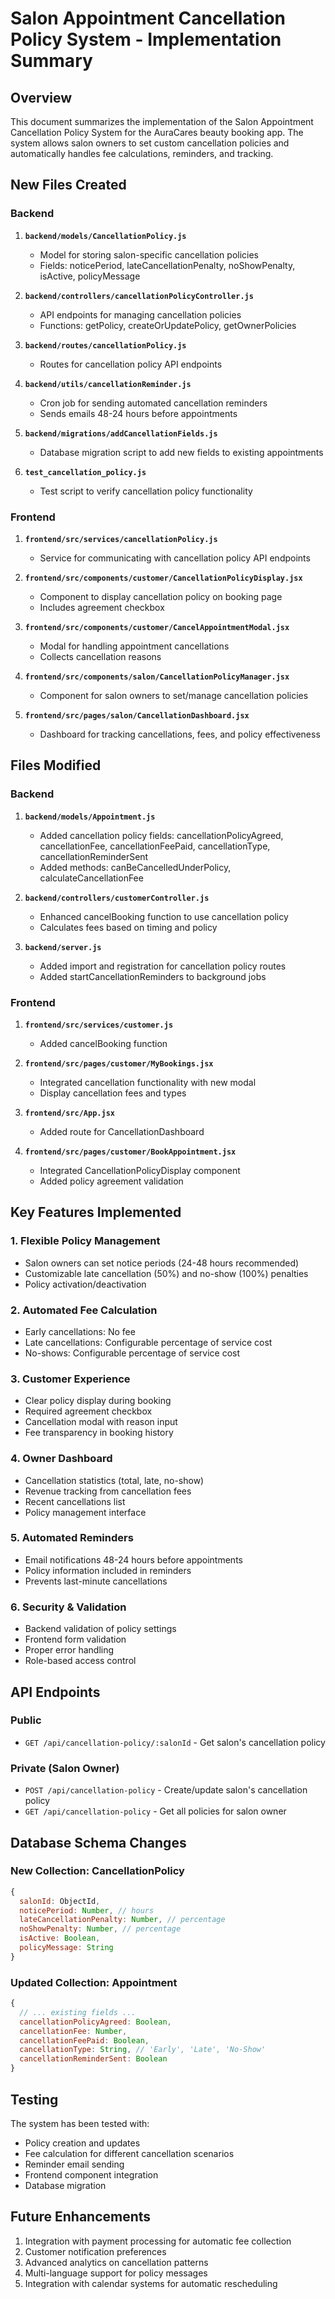 # Salon Appointment Cancellation Policy System - Implementation Summary

## Overview
This document summarizes the implementation of the Salon Appointment Cancellation Policy System for the AuraCares beauty booking app. The system allows salon owners to set custom cancellation policies and automatically handles fee calculations, reminders, and tracking.

## New Files Created

### Backend
1. **`backend/models/CancellationPolicy.js`**
   - Model for storing salon-specific cancellation policies
   - Fields: noticePeriod, lateCancellationPenalty, noShowPenalty, isActive, policyMessage

2. **`backend/controllers/cancellationPolicyController.js`**
   - API endpoints for managing cancellation policies
   - Functions: getPolicy, createOrUpdatePolicy, getOwnerPolicies

3. **`backend/routes/cancellationPolicy.js`**
   - Routes for cancellation policy API endpoints

4. **`backend/utils/cancellationReminder.js`**
   - Cron job for sending automated cancellation reminders
   - Sends emails 48-24 hours before appointments

5. **`backend/migrations/addCancellationFields.js`**
   - Database migration script to add new fields to existing appointments

6. **`test_cancellation_policy.js`**
   - Test script to verify cancellation policy functionality

### Frontend
1. **`frontend/src/services/cancellationPolicy.js`**
   - Service for communicating with cancellation policy API endpoints

2. **`frontend/src/components/customer/CancellationPolicyDisplay.jsx`**
   - Component to display cancellation policy on booking page
   - Includes agreement checkbox

3. **`frontend/src/components/customer/CancelAppointmentModal.jsx`**
   - Modal for handling appointment cancellations
   - Collects cancellation reasons

4. **`frontend/src/components/salon/CancellationPolicyManager.jsx`**
   - Component for salon owners to set/manage cancellation policies

5. **`frontend/src/pages/salon/CancellationDashboard.jsx`**
   - Dashboard for tracking cancellations, fees, and policy effectiveness

## Files Modified

### Backend
1. **`backend/models/Appointment.js`**
   - Added cancellation policy fields: cancellationPolicyAgreed, cancellationFee, cancellationFeePaid, cancellationType, cancellationReminderSent
   - Added methods: canBeCancelledUnderPolicy, calculateCancellationFee

2. **`backend/controllers/customerController.js`**
   - Enhanced cancelBooking function to use cancellation policy
   - Calculates fees based on timing and policy

3. **`backend/server.js`**
   - Added import and registration for cancellation policy routes
   - Added startCancellationReminders to background jobs

### Frontend
1. **`frontend/src/services/customer.js`**
   - Added cancelBooking function

2. **`frontend/src/pages/customer/MyBookings.jsx`**
   - Integrated cancellation functionality with new modal
   - Display cancellation fees and types

3. **`frontend/src/App.jsx`**
   - Added route for CancellationDashboard

4. **`frontend/src/pages/customer/BookAppointment.jsx`**
   - Integrated CancellationPolicyDisplay component
   - Added policy agreement validation

## Key Features Implemented

### 1. Flexible Policy Management
- Salon owners can set notice periods (24-48 hours recommended)
- Customizable late cancellation (50%) and no-show (100%) penalties
- Policy activation/deactivation

### 2. Automated Fee Calculation
- Early cancellations: No fee
- Late cancellations: Configurable percentage of service cost
- No-shows: Configurable percentage of service cost

### 3. Customer Experience
- Clear policy display during booking
- Required agreement checkbox
- Cancellation modal with reason input
- Fee transparency in booking history

### 4. Owner Dashboard
- Cancellation statistics (total, late, no-show)
- Revenue tracking from cancellation fees
- Recent cancellations list
- Policy management interface

### 5. Automated Reminders
- Email notifications 48-24 hours before appointments
- Policy information included in reminders
- Prevents last-minute cancellations

### 6. Security & Validation
- Backend validation of policy settings
- Frontend form validation
- Proper error handling
- Role-based access control

## API Endpoints

### Public
- `GET /api/cancellation-policy/:salonId` - Get salon's cancellation policy

### Private (Salon Owner)
- `POST /api/cancellation-policy` - Create/update salon's cancellation policy
- `GET /api/cancellation-policy` - Get all policies for salon owner

## Database Schema Changes

### New Collection: CancellationPolicy
```javascript
{
  salonId: ObjectId,
  noticePeriod: Number, // hours
  lateCancellationPenalty: Number, // percentage
  noShowPenalty: Number, // percentage
  isActive: Boolean,
  policyMessage: String
}
```

### Updated Collection: Appointment
```javascript
{
  // ... existing fields ...
  cancellationPolicyAgreed: Boolean,
  cancellationFee: Number,
  cancellationFeePaid: Boolean,
  cancellationType: String, // 'Early', 'Late', 'No-Show'
  cancellationReminderSent: Boolean
}
```

## Testing
The system has been tested with:
- Policy creation and updates
- Fee calculation for different cancellation scenarios
- Reminder email sending
- Frontend component integration
- Database migration

## Future Enhancements
1. Integration with payment processing for automatic fee collection
2. Customer notification preferences
3. Advanced analytics on cancellation patterns
4. Multi-language support for policy messages
5. Integration with calendar systems for automatic rescheduling